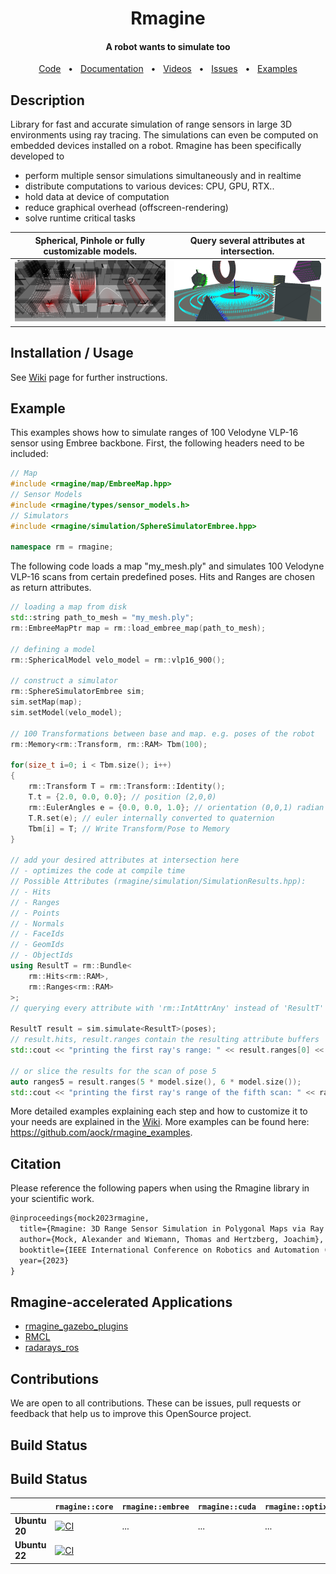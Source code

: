 <div align="center">
<h1>
Rmagine
</h1>
<h4 align="center">A robot wants to simulate too</h4>
</div>

<div align="center">
  <a href="https://github.com/uos/rmagine">Code</a>
  <span>&nbsp;&nbsp;•&nbsp;&nbsp;</span>
  <a href="https://github.com/uos/rmagine/wiki">Documentation</a>
  <span>&nbsp;&nbsp;•&nbsp;&nbsp;</span>
  <a href="https://youtube.com/playlist?list=PL9wBuzh6ev07faQ13tXH9mhL5Wk6r34JM">Videos</a>
  <span>&nbsp;&nbsp;•&nbsp;&nbsp;</span>
  <a href="https://github.com/uos/rmagine/issues">Issues</a>
  <span>&nbsp;&nbsp;•&nbsp;&nbsp;</span>
  <a href="https://github.com/aock/rmagine_examples">Examples</a>
  <br />
</div>

## Description

Library for fast and accurate simulation of range sensors in large 3D environments using ray tracing. 
The simulations can even be computed on embedded devices installed on a robot. 
Rmagine has been specifically developed to

- perform multiple sensor simulations simultaneously and in realtime
- distribute computations to various devices: CPU, GPU, RTX..
- hold data at device of computation
- reduce graphical overhead (offscreen-rendering)
- solve runtime critical tasks


| Spherical, Pinhole or fully customizable models. | Query several attributes at intersection. |
|:----:|:----:|
|  ![rmagine_models_3d](dat/doc/sensor_models_3d.png) |   ![rmagine_attributes](dat/doc/simulation_attributes.png)   |

## Installation / Usage

See [Wiki](https://github.com/uos/rmagine/wiki) page for further instructions.

## Example

This examples shows how to simulate ranges of 100 Velodyne VLP-16 sensor using Embree backbone. First, the following headers need to be included:

```c++
// Map
#include <rmagine/map/EmbreeMap.hpp>
// Sensor Models
#include <rmagine/types/sensor_models.h>
// Simulators
#include <rmagine/simulation/SphereSimulatorEmbree.hpp>

namespace rm = rmagine;
```

The following code loads a map "my_mesh.ply" and simulates 100 Velodyne VLP-16 scans from certain predefined poses. Hits and Ranges are chosen as return attributes.

```c++
// loading a map from disk
std::string path_to_mesh = "my_mesh.ply";
rm::EmbreeMapPtr map = rm::load_embree_map(path_to_mesh);

// defining a model
rm::SphericalModel velo_model = rm::vlp16_900();

// construct a simulator
rm::SphereSimulatorEmbree sim;
sim.setMap(map);
sim.setModel(velo_model);

// 100 Transformations between base and map. e.g. poses of the robot
rm::Memory<rm::Transform, rm::RAM> Tbm(100);

for(size_t i=0; i < Tbm.size(); i++)
{
    rm::Transform T = rm::Transform::Identity();
    T.t = {2.0, 0.0, 0.0}; // position (2,0,0)
    rm::EulerAngles e = {0.0, 0.0, 1.0}; // orientation (0,0,1) radian - as euler angles
    T.R.set(e); // euler internally converted to quaternion
    Tbm[i] = T; // Write Transform/Pose to Memory
}

// add your desired attributes at intersection here
// - optimizes the code at compile time
// Possible Attributes (rmagine/simulation/SimulationResults.hpp):
// - Hits
// - Ranges
// - Points
// - Normals
// - FaceIds
// - GeomIds
// - ObjectIds
using ResultT = rm::Bundle<
    rm::Hits<rm::RAM>, 
    rm::Ranges<rm::RAM>
>;
// querying every attribute with 'rm::IntAttrAny' instead of 'ResultT'

ResultT result = sim.simulate<ResultT>(poses);
// result.hits, result.ranges contain the resulting attribute buffers
std::cout << "printing the first ray's range: " << result.ranges[0] << std::endl;

// or slice the results for the scan of pose 5
auto ranges5 = result.ranges(5 * model.size(), 6 * model.size());
std::cout << "printing the first ray's range of the fifth scan: " << ranges5[0] << std::endl;
```

More detailed examples explaining each step and how to customize it to your needs are explained in the [Wiki](https://github.com/uos/rmagine/wiki). More examples can be found here: https://github.com/aock/rmagine_examples.

## Citation

Please reference the following papers when using the Rmagine library in your scientific work.

```latex
@inproceedings{mock2023rmagine,
  title={Rmagine: 3D Range Sensor Simulation in Polygonal Maps via Ray Tracing for Embedded Hardware on Mobile Robots}, 
  author={Mock, Alexander and Wiemann, Thomas and Hertzberg, Joachim},
  booktitle={IEEE International Conference on Robotics and Automation (ICRA)}, 
  year={2023}
}
```

## Rmagine-accelerated Applications
- [rmagine_gazebo_plugins](https://github.com/uos/rmagine_gazebo_plugins)
- [RMCL](https://github.com/uos/rmcl)
- [radarays_ros](https://github.com/uos/radarays_ros)


## Contributions

We are open to all contributions. These can be issues, pull requests or feedback that help us to improve this OpenSource project.

## Build Status

## Build Status

|             | `rmagine::core` | `rmagine::embree` | `rmagine::cuda` | `rmagine::optix` |
|---------------|-----------------|-------------------|-----------------|------------------|
| **Ubuntu 20** | [![CI](https://github.com/uos/rmagine/workflows/core-ubu20/badge.svg)](https://github.com/uos/rmagine/actions/workflows/core-ubu20.yml) | ... | ... | ... |
| **Ubuntu 22** | [![CI](https://github.com/uos/rmagine/workflows/core-ubu22/badge.svg)](https://github.com/uos/rmagine/actions/workflows/core-ubu22.yml)